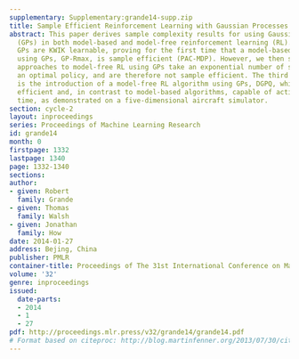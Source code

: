 ```yaml
---
supplementary: Supplementary:grande14-supp.zip
title: Sample Efficient Reinforcement Learning with Gaussian Processes
abstract: This paper derives sample complexity results for using Gaussian Processes
  (GPs) in both model-based and model-free reinforcement learning (RL). We show that
  GPs are KWIK learnable, proving for the first time that a model-based RL approach
  using GPs, GP-Rmax, is sample efficient (PAC-MDP). However, we then show that previous
  approaches to model-free RL using GPs take an exponential number of steps to find
  an optimal policy, and are therefore not sample efficient. The third and main contribution
  is the introduction of a model-free RL algorithm using GPs, DGPQ, which is sample
  efficient and, in contrast to model-based algorithms, capable of acting in real
  time, as demonstrated on a five-dimensional aircraft simulator.
section: cycle-2
layout: inproceedings
series: Proceedings of Machine Learning Research
id: grande14
month: 0
firstpage: 1332
lastpage: 1340
page: 1332-1340
sections: 
author:
- given: Robert
  family: Grande
- given: Thomas
  family: Walsh
- given: Jonathan
  family: How
date: 2014-01-27
address: Bejing, China
publisher: PMLR
container-title: Proceedings of The 31st International Conference on Machine Learning
volume: '32'
genre: inproceedings
issued:
  date-parts:
  - 2014
  - 1
  - 27
pdf: http://proceedings.mlr.press/v32/grande14/grande14.pdf
# Format based on citeproc: http://blog.martinfenner.org/2013/07/30/citeproc-yaml-for-bibliographies/
---
```

